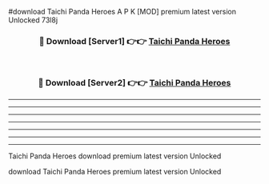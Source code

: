 #download Taichi Panda Heroes A P K [MOD] premium latest version Unlocked 73l8j 



<div align="center">
<h3>🔴 Download [Server1] 👉👉 <a href="https://apkdownload3.web.app/">Taichi Panda Heroes</a></h3><br>

<h3>🔴 Download [Server2] 👉👉 <a href="https://apkdownload3.web.app/">Taichi Panda Heroes</a></h3>
</div>





----------------------------------------------------------

----------------------------------------------------------

----------------------------------------------------------

----------------------------------------------------------

----------------------------------------------------------

----------------------------------------------------------

----------------------------------------------------------

Taichi Panda Heroes download premium latest version Unlocked

download Taichi Panda Heroes premium latest version Unlocked
